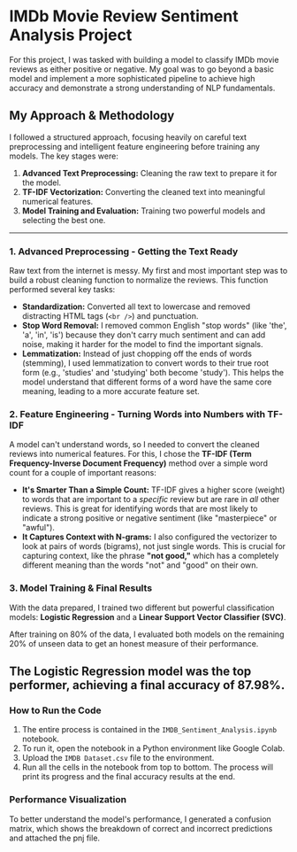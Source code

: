 # IMDb Movie Review Sentiment Analysis Project

For this project, I was tasked with building a model to classify IMDb movie reviews as either positive or negative. My goal was to go beyond a basic model and implement a more sophisticated pipeline to achieve high accuracy and demonstrate a strong understanding of NLP fundamentals.

## My Approach & Methodology

I followed a structured approach, focusing heavily on careful text preprocessing and intelligent feature engineering before training any models. The key stages were:

1.  **Advanced Text Preprocessing:** Cleaning the raw text to prepare it for the model.
2.  **TF-IDF Vectorization:** Converting the cleaned text into meaningful numerical features.
3.  **Model Training and Evaluation:** Training two powerful models and selecting the best one.

---

### 1. Advanced Preprocessing - Getting the Text Ready

Raw text from the internet is messy. My first and most important step was to build a robust cleaning function to normalize the reviews. This function performed several key tasks:

* **Standardization:** Converted all text to lowercase and removed distracting HTML tags (`<br />`) and punctuation.
* **Stop Word Removal:** I removed common English "stop words" (like 'the', 'a', 'in', 'is') because they don't carry much sentiment and can add noise, making it harder for the model to find the important signals.
* **Lemmatization:** Instead of just chopping off the ends of words (stemming), I used lemmatization to convert words to their true root form (e.g., 'studies' and 'studying' both become 'study'). This helps the model understand that different forms of a word have the same core meaning, leading to a more accurate feature set.

### 2. Feature Engineering - Turning Words into Numbers with TF-IDF

A model can't understand words, so I needed to convert the cleaned reviews into numerical features. For this, I chose the **TF-IDF (Term Frequency-Inverse Document Frequency)** method over a simple word count for a couple of important reasons:

* **It's Smarter Than a Simple Count:** TF-IDF gives a higher score (weight) to words that are important to a *specific* review but are rare in *all* other reviews. This is great for identifying words that are most likely to indicate a strong positive or negative sentiment (like "masterpiece" or "awful").
* **It Captures Context with N-grams:** I also configured the vectorizer to look at pairs of words (bigrams), not just single words. This is crucial for capturing context, like the phrase **"not good,"** which has a completely different meaning than the words "not" and "good" on their own.

### 3. Model Training & Final Results

With the data prepared, I trained two different but powerful classification models: **Logistic Regression** and a **Linear Support Vector Classifier (SVC)**.

After training on 80% of the data, I evaluated both models on the remaining 20% of unseen data to get an honest measure of their performance.

**The Logistic Regression model was the top performer, achieving a final accuracy of 87.98%.**
---
### How to Run the Code

1.  The entire process is contained in the `IMDB_Sentiment_Analysis.ipynb` notebook.
2.  To run it, open the notebook in a Python environment like Google Colab.
3.  Upload the `IMDB Dataset.csv` file to the environment.
4.  Run all the cells in the notebook from top to bottom. The process will print its progress and the final accuracy results at the end.
### Performance Visualization

To better understand the model's performance, I generated a confusion matrix, which shows the breakdown of correct and incorrect predictions and attached the pnj file.
